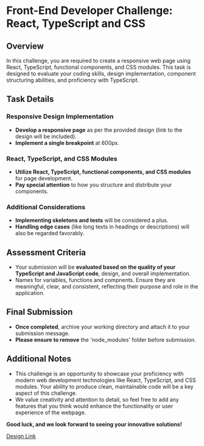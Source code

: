 # Front-End Developer Challenge: React, TypeScript and CSS

## Overview

In this challenge, you are required to create a responsive web page using React, TypeScript, functional components, and CSS modules. This task is designed to evaluate your coding skills, design implementation, component structuring abilities, and proficiency with TypeScript.

## Task Details

### Responsive Design Implementation
- **Develop a responsive page** as per the provided design (link to the design will be included).
- **Implement a single breakpoint** at 600px.

### React, TypeScript, and CSS Modules
- **Utilize React, TypeScript, functional components, and CSS modules** for page development.
- **Pay special attention** to how you structure and distribute your components.

### Additional Considerations
- **Implementing skeletons and tests** will be considered a plus.
- **Handling edge cases** (like long texts in headings or descriptions) will also be regarded favorably.

## Assessment Criteria
- Your submission will be **evaluated based on the quality of your TypeScript and JavaScript code**, design, and overall implementation.
- Names for variables, functions and compnents. Ensure they are meaningful, clear, and consistent, reflecting their purpose and role in the application.

## Final Submission
- **Once completed**, archive your working directory and attach it to your submission message.
- **Please ensure to remove** the 'node_modules' folder before submission.

## Additional Notes
- This challenge is an opportunity to showcase your proficiency with modern web development technologies like React, TypeScript, and CSS modules. Your ability to produce clean, maintainable code will be a key aspect of this challenge.
- We value creativity and attention to detail, so feel free to add any features that you think would enhance the functionality or user experience of the webpage.

**Good luck, and we look forward to seeing your innovative solutions!**

[Design Link](https://www.figma.com/file/kz4KacrOhdGrq6moFs5vuV/Task-Web?type=design&node-id=0%3A1&mode=design&t=El4nyAClTqlYsJ4q-1)
